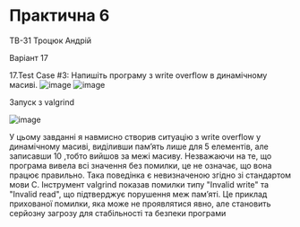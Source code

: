 # Практична 6
ТВ-31 Троцюк Андрій

Варіант 17

17.Test Case #3: Напишіть програму з write overflow в динамічному масиві.
![image](https://github.com/user-attachments/assets/47188289-adfc-4333-9e7d-44d049617006)
![image](https://github.com/user-attachments/assets/04fc291a-89d1-462c-ad32-27b8641d84f6)

Запуск з valgrind

![image](https://github.com/user-attachments/assets/ec7136dd-9471-43fd-a690-3fffa909469a)


У цьому завданні я навмисно створив ситуацію з write overflow у динамічному масиві, виділивши пам’ять лише для 5 елементів, але записавши 10 ,тобто вийшов за межі масиву. Незважаючи на те, що програма вивела всі значення без помилки, це не означає, що вона працює правильно. Така поведінка є невизначеною згідно зі стандартом мови C. Інструмент valgrind показав помилки типу "Invalid write" та "Invalid read", що підтверджує порушення меж пам’яті. Це приклад прихованої помилки, яка може не проявлятися явно, але становить серйозну загрозу для стабільності та безпеки програми
